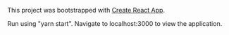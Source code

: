 This project was bootstrapped with [Create React App](https://github.com/facebook/create-react-app).

Run using "yarn start". Navigate to localhost:3000 to view the application.